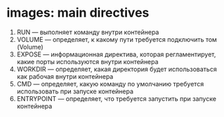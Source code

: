 # images: main directives

1. RUN — выполняет команду внутри контейнера
2. VOLUME — определяет, к какому пути требуется подключить том (Volume)
3. EXPOSE — информационная директива, которая регламентирует, какие порты используются внутри контейнера
4. WORKDIR — определяет, какая директория будет использоваться как рабочая внутри контейнера
5. CMD — определяет, какую команду по умолчанию требуется использовать при запуске контейнера
6. ENTRYPOINT — определяет, что требуется запустить при запуске контейнера